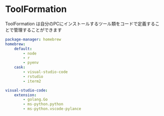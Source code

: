 # ToolFormation

ToolFormation は自分のPCにインストールするツール類をコードで定義することで管理することができます

```yaml
package-manager: homebrew
homebrew:
 	default:
 		- node
 		- r
 		- pyenv
 	cask:
 		- visual-studio-code
 		- rstudio
 		- iterm2

visual-studio-code:
	extension:
 		- golang.Go
 		- ms-python.python
 		- ms-python.vscode-pylance
```
